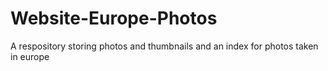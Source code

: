 # Website-Europe-Photos
 A respository storing photos and thumbnails and an index for photos taken in europe
